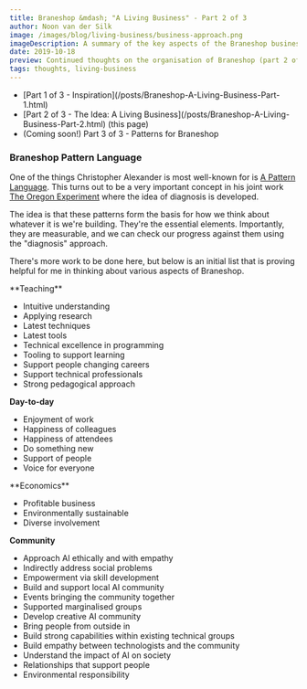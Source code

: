 ```yaml
---
title: Braneshop &mdash; "A Living Business" - Part 2 of 3
author: Noon van der Silk
image: /images/blog/living-business/business-approach.png
imageDescription: A summary of the key aspects of the Braneshop business.
date: 2019-10-18
preview: Continued thoughts on the organisation of Braneshop (part 2 of 3).
tags: thoughts, living-business
---
```


<ul class="normal">
<li>[Part 1 of 3 - Inspiration](/posts/Braneshop-A-Living-Business-Part-1.html)</li>
<li>[Part 2 of 3 - The Idea: A Living Business](/posts/Braneshop-A-Living-Business-Part-2.html) (this page)</li>
<li>(Coming soon!) Part 3 of 3 - Patterns for Braneshop</li>
<!--
<li>[Part 3 of 3 - Patterns for Braneshop](/posts/Braneshop-A-Living-Business-Part-2.html) (this page)</li>
-->
</ul>

<!--more-->


### Braneshop Pattern Language

One of the things Christopher Alexander is most well-known for is [A Pattern
Language](https://www.goodreads.com/book/show/79766.A_Pattern_Language). This
turns out to be a very important concept in his joint work [The Oregon
Experiment](https://www.goodreads.com/book/show/616875.The_Oregon_Experiment)
where the idea of diagnosis is developed.

The idea is that these patterns form the basis for how we think about whatever
it is we're building. They're the essential elements. Importantly, they are
measurable, and we can check our progress against them using the "diagnosis"
approach.

There's more work to be done here, but below is an initial list that is proving
helpful for me in thinking about various aspects of Braneshop.

<div class="cols">
<div class="c">
**Teaching**

- Intuitive understanding
- Applying research
- Latest techniques
- Latest tools
- Technical excellence in programming
- Tooling to support learning
- Support people changing careers
- Support technical professionals
- Strong pedagogical approach

**Day-to-day**

- Enjoyment of work
- Happiness of colleagues
- Happiness of attendees
- Do something new
- Support of people
- Voice for everyone
</div>
<div class="c">
**Economics**

- Profitable business
- Environmentally sustainable
- Diverse involvement

**Community**

- Approach AI ethically and with empathy
- Indirectly address social problems
- Empowerment via skill development
- Build and support local AI community
- Events bringing the community together
- Supported marginalised groups
- Develop creative AI community
- Bring people from outside in
- Build strong capabilities within existing technical groups
- Build empathy between technologists and the community
- Understand the impact of AI on society
- Relationships that support people
- Environmental responsibility
</div>
</div>

